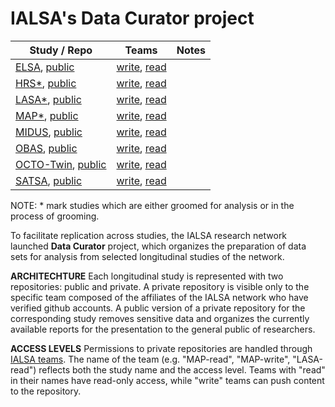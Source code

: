 IALSA's Data Curator project
===

|Study / Repo  |Teams  |Notes  |
|---|---|---|
|[ELSA][elsa-repo-private], [public][elsa-repo-public]|[write][elsa-team-write], [read][elsa-team-read]  |  |
|[HRS*][hrs-repo-private], [public][hrs-repo-public]|[write][hrs-team-write], [read][hrs-team-read]  |  |
|[LASA*][lasa-repo-private], [public][lasa-repo-public]|[write][lasa-team-write], [read][lasa-team-read]  |  |
|[MAP*][map-repo-private], [public][map-repo-public]|[write][map-team-write], [read][map-team-read]  |  |
|[MIDUS][midus-repo-private], [public][midus-repo-public]|[write][midus-team-write], [read][midus-team-read]  |  |
|[OBAS][obas-repo-private], [public][obas-repo-public]|[write][obas-team-write], [read][obas-team-read]  |  |
|[OCTO-Twin][octo-repo-private], [public][octo-repo-public]|[write][octo-team-write], [read][octo-team-read]  |  |
|[SATSA][satsa-repo-private], [public][satsa-repo-public]|[write][satsa-team-write], [read][satsa-team-read]  |  |
 
 NOTE: * mark studies which are either groomed for analysis or in the process of grooming. 
 
 
To facilitate replication across studies, the IALSA research network launched **Data Curator** project, which organizes the preparation of data sets for analysis from selected longitudinal studies of the network. 

**ARCHITECHTURE** Each longitudinal study is represented with two repositories: public and private. A private repository is visible only to the specific team composed of the affiliates of the IALSA network who have verified github accounts. A public version of a private repository for the corresponding study removes sensitive data and organizes the currently available reports for the presentation to the general public of researchers. 

**ACCESS LEVELS** Permissions to private repositories are handled through [IALSA teams](https://github.com/orgs/IALSA/teams). The name of the team (e.g. "MAP-read", "MAP-write", "LASA-read") reflects both the study name and the access level. Teams with "read" in their names have read-only access, while "write" teams can push content to the repository. 
 
 

[elsa-repo-private]:https://github.com/IALSA/ELSA
[elsa-repo-public]:https://github.com/IALSA/ELSA-public
[hrs-repo-private]:https://github.com/IALSA/HRS
[hrs-repo-public]:https://github.com/IALSA/HRS-public
[lasa-repo-private]:https://github.com/IALSA/LASA
[lasa-repo-public]:https://github.com/IALSA/LASA-public
[map-repo-private]:https://github.com/IALSA/MAP
[map-repo-public]:https://github.com/IALSA/MAP-public
[midus-repo-private]:https://github.com/IALSA/MIDUS
[midus-repo-public]:https://github.com/IALSA/MIDUS-public
[obas-repo-private]:https://github.com/IALSA/OBAS
[obas-repo-public]:https://github.com/IALSA/OBAS-public
[octo-repo-private]:https://github.com/IALSA/OCTO-Twin
[octo-repo-public]:https://github.com/IALSA/OCTO-Twin-public
[satsa-repo-private]:https://github.com/IALSA/SATSA
[satsa-repo-public]:https://github.com/IALSA/SATSA-public


[elsa-team-write]:https://github.com/orgs/IALSA/teams/elsa-write
[elsa-team-read]:https://github.com/IALSA
[hrs-team-write]:https://github.com/orgs/IALSA/teams/hrs-write
[hrs-team-read]:https://github.com/orgs/IALSA/teams/hrs-read
[lasa-team-write]:https://github.com/IALSA
[lasa-team-read]:https://github.com/IALSA
[map-team-write]:https://github.com/orgs/IALSA/teams/map-write
[map-team-read]:https://github.com/orgs/IALSA/teams/map-read
[midus-team-write]:https://github.com/IALSA
[midus-team-read]:https://github.com/IALSA
[obas-team-write]:https://github.com/IALSA
[obas-team-read]:https://github.com/IALSA
[octo-team-write]:https://github.com/IALSA
[octo-team-read]:https://github.com/IALSA
[satsa-team-write]:https://github.com/IALSA
[satsa-team-read]:https://github.com/IALSA


 
